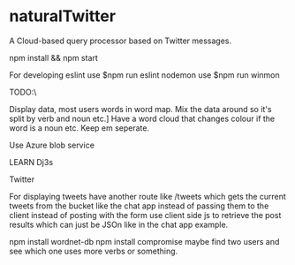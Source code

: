 # naturalTwitter
 A Cloud-based query processor based on Twitter messages.

npm install && npm start



For developing
eslint use
$npm run eslint
nodemon use
$npm run winmon

TODO:\

Display data, most users words  in word map.
Mix the data around so it's split by verb and noun etc.]
Have a word cloud that changes colour if the word is a noun etc. Keep em seperate.

Use Azure blob service


LEARN Dj3s

Twitter

For displaying tweets have another route like /tweets which gets the current tweets from the bucket like the chat app instead of passing them to the client
 instead of posting with the form use client side js to retrieve the post results which can just be JSOn like in the chat app example.

 npm install wordnet-db
  npm install compromise
maybe find two users and see which one uses more verbs or something. 